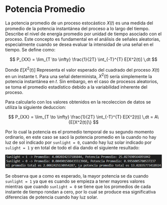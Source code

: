 # Potencia Promedio
La potencia promedio de un proceso estocástico 𝑋(𝑡) es una medida del promedio de la potencia instantánea del proceso a lo largo del tiempo. Describe el nivel de energía promedio por unidad de tiempo asociado con el proceso. Este concepto es fundamental en el análisis de señales aleatorias, especialmente cuando se desea evaluar la intensidad de una señal en el tiempo.
 Se define como:

$$ P_{XX} = \lim_{T \to \infty} \frac{1}{2T} \int_{-T}^{T} E[X^2(t)] \,dt $$

Donde  $E[X^2(t)]$  Representa el valor esperado del cuadrado del proceso 𝑋(t) en un instante t. Para una señal determinista, $X^2(t)$ sería simplemente la potencia instantánea en 𝑡. Sin embargo, en el caso de procesos aleatorios, se toma el promedio estadístico debido a la variabilidad inherente del proceso. 

Para calcularlo con los valores obtenidos en la recoleccion de datos se utiliza la siguiente deduccion:

$$ P_{XX} = \lim_{T \to \infty} \frac{1}{2T} \int_{-T}^{T} E[X^2(t)] \,dt = A\{E[X^2(t)]\} $$

Por lo cual la potencia es el promedio temporal de su segundo momento ordinario, en este caso se sacó la potencia promedio en la cuando no hay luz de sol indicado por `sunlight = 0`, cuando hay luz solar indicado por `sulight = 1` y en total de todo el dia dando el siguiente resultado:


![Histograma de variable_1](img/potenciaResultado.png)

Se observa que a como es esperado, la mayor potencia se da cuando `sunlight = 1` ya que es cuando se empieza a tener mayores valores mientras que cuando `sunlight = 0` se tiene que los promedios de cada instante de tiempo rondan a cero, por lo cual se produce esa significativa diferencias de potencia cuando hay luz solar.